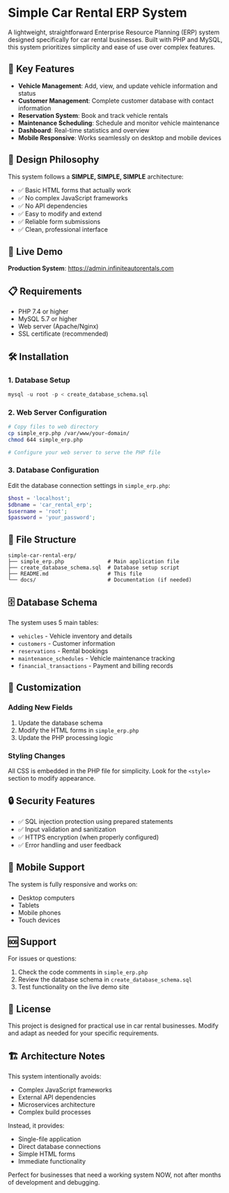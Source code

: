# Simple Car Rental ERP System

A lightweight, straightforward Enterprise Resource Planning (ERP) system designed specifically for car rental businesses. Built with PHP and MySQL, this system prioritizes simplicity and ease of use over complex features.

## 🌟 Key Features

- **Vehicle Management**: Add, view, and update vehicle information and status
- **Customer Management**: Complete customer database with contact information
- **Reservation System**: Book and track vehicle rentals
- **Maintenance Scheduling**: Schedule and monitor vehicle maintenance
- **Dashboard**: Real-time statistics and overview
- **Mobile Responsive**: Works seamlessly on desktop and mobile devices

## 🎯 Design Philosophy

This system follows a **SIMPLE, SIMPLE, SIMPLE** architecture:
- ✅ Basic HTML forms that actually work
- ✅ No complex JavaScript frameworks
- ✅ No API dependencies
- ✅ Easy to modify and extend
- ✅ Reliable form submissions
- ✅ Clean, professional interface

## 🚀 Live Demo

**Production System**: https://admin.infiniteautorentals.com

## 📋 Requirements

- PHP 7.4 or higher
- MySQL 5.7 or higher
- Web server (Apache/Nginx)
- SSL certificate (recommended)

## 🛠️ Installation

### 1. Database Setup
```sql
mysql -u root -p < create_database_schema.sql
```

### 2. Web Server Configuration
```bash
# Copy files to web directory
cp simple_erp.php /var/www/your-domain/
chmod 644 simple_erp.php

# Configure your web server to serve the PHP file
```

### 3. Database Configuration
Edit the database connection settings in `simple_erp.php`:
```php
$host = 'localhost';
$dbname = 'car_rental_erp';
$username = 'root';
$password = 'your_password';
```

## 📁 File Structure

```
simple-car-rental-erp/
├── simple_erp.php              # Main application file
├── create_database_schema.sql  # Database setup script
├── README.md                   # This file
└── docs/                       # Documentation (if needed)
```

## 🗄️ Database Schema

The system uses 5 main tables:
- `vehicles` - Vehicle inventory and details
- `customers` - Customer information
- `reservations` - Rental bookings
- `maintenance_schedules` - Vehicle maintenance tracking
- `financial_transactions` - Payment and billing records

## 🔧 Customization

### Adding New Fields
1. Update the database schema
2. Modify the HTML forms in `simple_erp.php`
3. Update the PHP processing logic

### Styling Changes
All CSS is embedded in the PHP file for simplicity. Look for the `<style>` section to modify appearance.

## 🔒 Security Features

- ✅ SQL injection protection using prepared statements
- ✅ Input validation and sanitization
- ✅ HTTPS encryption (when properly configured)
- ✅ Error handling and user feedback

## 📱 Mobile Support

The system is fully responsive and works on:
- Desktop computers
- Tablets
- Mobile phones
- Touch devices

## 🆘 Support

For issues or questions:
1. Check the code comments in `simple_erp.php`
2. Review the database schema in `create_database_schema.sql`
3. Test functionality on the live demo site

## 📝 License

This project is designed for practical use in car rental businesses. Modify and adapt as needed for your specific requirements.

## 🏗️ Architecture Notes

This system intentionally avoids:
- Complex JavaScript frameworks
- External API dependencies
- Microservices architecture
- Complex build processes

Instead, it provides:
- Single-file application
- Direct database connections
- Simple HTML forms
- Immediate functionality

Perfect for businesses that need a working system NOW, not after months of development and debugging.

